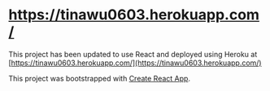 # https://tinawu0603.herokuapp.com/

This project has been updated to use React and deployed using Heroku at [https://tinawu0603.herokuapp.com/](https://tinawu0603.herokuapp.com/)

This project was bootstrapped with [Create React App](https://github.com/facebook/create-react-app).


